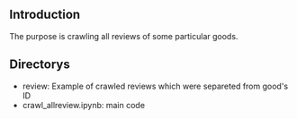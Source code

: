 <html>
<body>
<h2>Introduction</h2>
The purpose is crawling all reviews of some particular goods.
<h2>Directorys</h2>
<ul>
<li>review: Example of crawled reviews which were separeted from good's ID</li>
<li>crawl_allreview.ipynb: main code</li>
</ul>
</body>
</html>